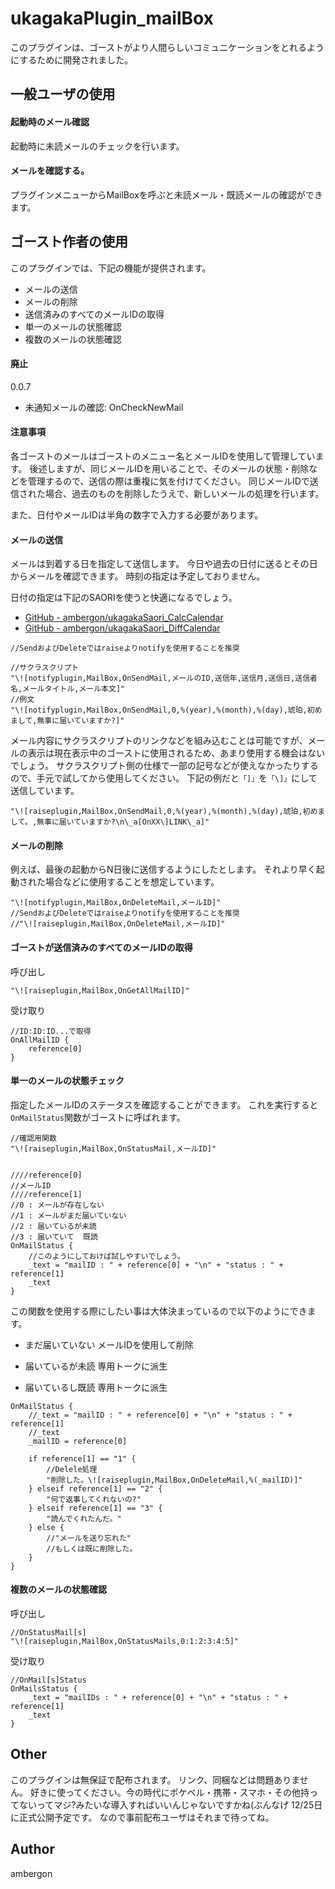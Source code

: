 # ukagakaPlugin_mailBox
このプラグインは、ゴーストがより人間らしいコミュニケーションをとれるようにするために開発されました。


## 一般ユーザの使用
#### 起動時のメール確認
起動時に未読メールのチェックを行います。


#### メールを確認する。
プラグインメニューからMailBoxを呼ぶと未読メール・既読メールの確認ができます。


## ゴースト作者の使用
このプラグインでは、下記の機能が提供されます。

- メールの送信
- メールの削除
- 送信済みのすべてのメールIDの取得
- 単一のメールの状態確認
- 複数のメールの状態確認


#### 廃止
0.0.7
- 未通知メールの確認: OnCheckNewMail


#### 注意事項
各ゴーストのメールはゴーストのメニュー名とメールIDを使用して管理しています。
後述しますが、同じメールIDを用いることで、そのメールの状態・削除などを管理するので、送信の際は重複に気を付けてください。
同じメールIDで送信された場合、過去のものを削除したうえで、新しいメールの処理を行います。

また、日付やメールIDは半角の数字で入力する必要があります。


#### メールの送信
メールは到着する日を指定して送信します。
今日や過去の日付に送るとその日からメールを確認できます。
時刻の指定は予定しておりません。

日付の指定は下記のSAORIを使うと快適になるでしょう。

- [GitHub - ambergon/ukagakaSaori_CalcCalendar](https://github.com/ambergon/ukagakaSaori_CalcCalendar)
- [GitHub - ambergon/ukagakaSaori_DiffCalendar](https://github.com/ambergon/ukagakaSaori_DiffCalendar)

```
//SendおよびDeleteではraiseよりnotifyを使用することを推奨

//サクラスクリプト
"\![notifyplugin,MailBox,OnSendMail,メールのID,送信年,送信月,送信日,送信者名,メールタイトル,メール本文]"
//例文
"\![notifyplugin,MailBox,OnSendMail,0,%(year),%(month),%(day),琥珀,初めまして,無事に届いていますか?]"
```

メール内容にサクラスクリプトのリンクなどを組み込むことは可能ですが、メールの表示は現在表示中のゴーストに使用されるため、あまり使用する機会はないでしょう。
サクラスクリプト側の仕様で一部の記号などが使えなかったりするので、手元で試してから使用してください。
下記の例だと`「]」`を`「\]」`にして送信しています。
```
"\![raiseplugin,MailBox,OnSendMail,0,%(year),%(month),%(day),琥珀,初めまして。,無事に届いていますか?\n\_a[OnXX\]LINK\_a]"
```


#### メールの削除
例えば、最後の起動からN日後に送信するようにしたとします。
それより早く起動された場合などに使用することを想定しています。
```
"\![notifyplugin,MailBox,OnDeleteMail,メールID]"
//SendおよびDeleteではraiseよりnotifyを使用することを推奨
//"\![raiseplugin,MailBox,OnDeleteMail,メールID]"
```


#### ゴーストが送信済みのすべてのメールIDの取得
呼び出し
```
"\![raiseplugin,MailBox,OnGetAllMailID]"
```
受け取り
```
//ID:ID:ID...で取得
OnAllMailID {
    reference[0]
}
```


#### 単一のメールの状態チェック
指定したメールIDのステータスを確認することができます。
これを実行すると`OnMailStatus`関数がゴーストに呼ばれます。

```
//確認用関数
"\![raiseplugin,MailBox,OnStatusMail,メールID]"


////reference[0]
//メールID
////reference[1]
//0 : メールが存在しない
//1 : メールがまだ届いていない
//2 : 届いているが未読
//3 : 届いていて  既読
OnMailStatus {
    //このようにしておけば試しやすいでしょう。
    _text = "mailID : " + reference[0] + "\n" + "status : " + reference[1]
    _text
}
```
この関数を使用する際にしたい事は大体決まっているので以下のようにできます。

- まだ届いていない
    メールIDを使用して削除

- 届いているが未読
    専用トークに派生

- 届いているし既読
    専用トークに派生

```
OnMailStatus {
    //_text = "mailID : " + reference[0] + "\n" + "status : " + reference[1]
    //_text
    _mailID = reference[0]

    if reference[1] == "1" {
        //Delele処理
        "削除した。\![raiseplugin,MailBox,OnDeleteMail,%(_mailID)]"
    } elseif reference[1] == "2" {
        "何で返事してくれないの?"
    } elseif reference[1] == "3" {
        "読んでくれたんだ。"
    } else {
        //"メールを送り忘れた"
        //もしくは既に削除した。
    }
}
```


#### 複数のメールの状態確認
呼び出し
```
//OnStatusMail[s]
"\![raiseplugin,MailBox,OnStatusMails,0:1:2:3:4:5]"
```
受け取り
```
//OnMail[s]Status
OnMailsStatus {
    _text = "mailIDs : " + reference[0] + "\n" + "status : " + reference[1]
    _text
}
```





## Other
このプラグインは無保証で配布されます。
リンク、同梱などは問題ありません。
好きに使ってください。今の時代にポケベル・携帯・スマホ・その他持ってないってマジ?みたいな導入すればいいんじゃないですかね(ぶんなげ
12/25日に正式公開予定です。
なので事前配布ユーザはそれまで待ってね。





## Author
ambergon






